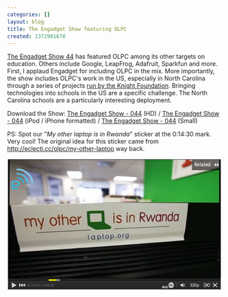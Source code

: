 ```yaml
---
categories: []
layout: blog
title: The Engadget Show featuring OLPC
created: 1372901670
---
```

<p><a href="http://www.engadget.com/2013/06/25/the-engadget-show-44/" target="_blank">The Engadget Show 44</a> has featured OLPC among its other targets on education. Others include Google, LeapFrog, Adafruit, Sparkfun and more. First, I applaud Engadget for including OLPC in the mix. More importantly, the show includes OLPC&#39;s work in the US, especially in North Carolina through a series of projects <a href="http://www.knightfoundation.org/press-room/press-release/2000-laptops-training-going-charlotte-lift-student/" target="_blank">run by the Knight Foundation</a>. Bringing technologies into schools in the US are a specific challenge. The North Carolina schools are a particularly interesting deployment.</p>
<p>Download the Show: <a href="http://serve.castfire.com/video/1784460/engadget_show_2013-06-25-094100.2500.mp4" target="_blank">The Engadget Show - 044</a> (HD) / <a href="http://serve.castfire.com/video/1784460/engadget_show_2013-06-25-094100.1100.mp4" target="_blank">The Engadget Show - 044</a> (iPod / iPhone formatted) / <a href="http://serve.castfire.com/video/1784460/engadget_show_2013-06-25-094100.500.mp4">The Engadget Show - 044</a> (Small)</p>
<p>PS: Spot our &quot;<em>My other laptop is in Rwanda</em>&quot; sticker at the 0:14:30 mark. Very cool! The original idea for this sticker came from <a href="http://eclecti.cc/olpc/my-other-laptop" target="_blank">http://eclecti.cc/olpc/my-other-laptop</a> way back.</p>
<p><a href="http://www.engadget.com/2013/06/25/the-engadget-show-44/" target="_blank"><img alt="" src="/sites/default/files/u8/Screenshot%20-%2007032013%20-%2006%3A24%3A11%20PM.png" style="width: 500px; height: 307px;" /></a></p>
